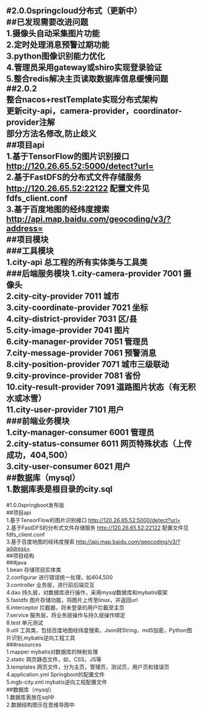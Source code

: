 #2.0.0springcloud分布式（更新中）  
##已发现需要改进问题  
    1.摄像头自动采集图片功能  
    2.定时处理消息预警过期功能  
    3.python图像识别能力优化  
    4.管理员采用gateway或shiro实现登录验证  
    5.整合redis解决主页读取数据库信息缓慢问题  
##2.0.2  
    整合nacos+restTemplate实现分布式架构  
    更新city-api，camera-provider，coordinator-provider注解  
    部分方法名修改,防止歧义  
##项目api  
    1.基于TensorFlow的图片识别接口 http://120.26.65.52:5000/detect?url=  
    2.基于FastDFS的分布式文件存储服务 http://120.26.65.52:22122 配置文件见fdfs_client.conf  
    3.基于百度地图的经纬度搜索 http://api.map.baidu.com/geocoding/v3/?address=  
##项目模块  
###工具模块  
	1.city-api						总工程的所有实体类与工具类  
###后端服务模块
	1.city-camera-provider		7001	摄像头  
	2.city-city-provider		7011	城市  
	3.city-coordinate-provider	7021	坐标  
	4.city-district-provider	7031	区/县  
	5.city-image-provider		7041	图片  
	6.city-manager-provider		7051	管理员  
	7.city-message-provider		7061	预警消息  
	8.city-position-provider	7071	城市三级联动  
	9.city-province-provider	7081	省份  
	10.city-result-provider		7091	道路图片状态（有无积水或冰雪）  
	11.city-user-provider		7101	用户  
###前端业务模块  
	1.city-manager-consumer		6001	管理员  
	2.city-status-consumer		6011	网页特殊状态（上传成功，404,500）  
	3.city-user-consumer		6021	用户  
##数据库（mysql）  
    1.数据库表是根目录的city.sql  
----------------------------------------------------------------------------------------------------------  

#1.0.0springboot发布版  
##项目api  
    1.基于TensorFlow的图片识别接口 http://120.26.65.52:5000/detect?url=  
    2.基于FastDFS的分布式文件存储服务 http://120.26.65.52:22122 配置文件见fdfs_client.conf  
    3.基于百度地图的经纬度搜索 http://api.map.baidu.com/geocoding/v3/?address=  
##项目结构  
###java  
    1.bean 存储项目实体类  
    2.configurar 进行错误统一处理，如404,500  
    3.controller 业务层，进行前后端交互  
	4.dao 持久层，对数据库进行操作，采用mysql数据库和mybatis框架  
    5.fastdfs 图片存储功能，将图片上传至linux，并返回url  
    6.interceptor 拦截器，将未登录的用户拦截至主页  
    7.service 服务层，将业务层操作与持久层操作绑定  
    8.test 单元测试  
    9.util 工具类，包括百度地图经纬度搜索，Json转String，md5加密，Python图片识别,mybatis逆向工程工具  
###resources  
    1.mapper mybatis对数据库的映射处理  
    2.static 网页静态文件，如，CSS，JS等  
    3.templates 网页文件，分为主页，管理页，测试页，用户页和错误页  
    4.application.yml Springboot的配置文件  
    5.mgb-city.xml mybatis逆向工程配置文件  
##数据库（mysql）  
    1.数据库表放在sql中  
    2.数据结构图示在思维导图中  